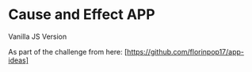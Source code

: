 # Cause and Effect APP

Vanilla JS Version

As part of the challenge from here: [https://github.com/florinpop17/app-ideas]
